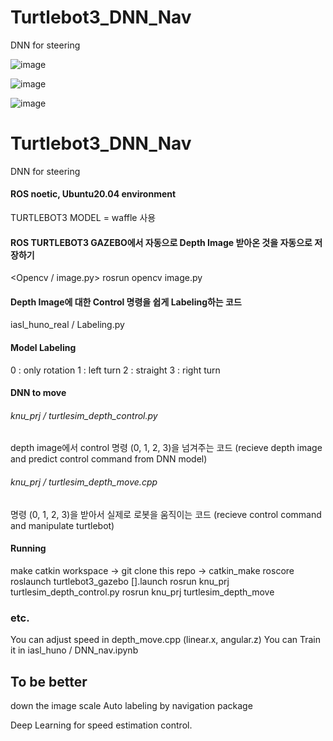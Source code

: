 # Turtlebot3_DNN_Nav
DNN for steering

![image](https://user-images.githubusercontent.com/65225823/121050639-b43fea00-c7f3-11eb-90ee-a400f52824f9.png)

![image](https://user-images.githubusercontent.com/65225823/121050691-c15cd900-c7f3-11eb-91a7-4e88d392c61f.png)

![image](https://user-images.githubusercontent.com/65225823/121051393-611a6700-c7f4-11eb-9cef-d8cd64a399ba.png)


# Turtlebot3_DNN_Nav
DNN for steering

#### ROS noetic, Ubuntu20.04 environment
TURTLEBOT3 MODEL = waffle 사용

#### ROS TURTLEBOT3 GAZEBO에서 자동으로 Depth Image 받아온 것을 자동으로 저장하기
<Opencv / image.py>
rosrun opencv image.py

#### Depth Image에 대한 Control 명령을 쉽게 Labeling하는 코드
iasl_huno_real / Labeling.py

#### Model Labeling
0 : only rotation
1 : left turn
2 : straight
3 : right turn

#### DNN to move
###### knu_prj / turtlesim_depth_control.py 

depth image에서 control 명령 (0, 1, 2, 3)을 넘겨주는 코드
(recieve depth image and predict control command from DNN model)

###### knu_prj / turtlesim_depth_move.cpp

명령 (0, 1, 2, 3)을 받아서 실제로 로봇을 움직이는 코드 
(recieve control command and manipulate turtlebot)

#### Running

make catkin workspace -> git clone this repo -> catkin_make
roscore
roslaunch turtlebot3_gazebo [].launch
rosrun knu_prj turtlesim_depth_control.py
rosrun knu_prj turtlesim_depth_move

### etc.

You can adjust speed in depth_move.cpp (linear.x, angular.z)
You can Train it in iasl_huno / DNN_nav.ipynb

## To be better

down the image scale
Auto labeling by navigation package

Deep Learning for speed estimation control.

